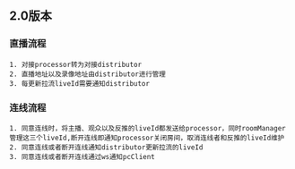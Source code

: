 ## 2.0版本

### 直播流程

    1. 对接processor转为对接distributor
    2. 直播地址以及录像地址由distributor进行管理
    3. 每更新拉流liveId需要通知distributor

### 连线流程

    1. 同意连线时，将主播、观众以及反推的liveId都发送给processor，同时roomManager管理这三个liveId,断开连线即通知processor关闭房间，取消连线者和反推的liveId维护
    2. 同意连线或者断开连线通知distributor更新拉流的liveId
    3. 同意连线或者断开连线通过ws通知pcClient